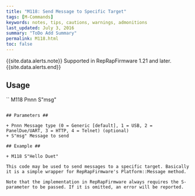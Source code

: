 ```yaml
---
title: "M118: Send Message to Specific Target" 
tags: [M-Commands]
keywords: notes, tips, cautions, warnings, admonitions
last_updated: July 3, 2016
summary: "ToDo Add Summary"
permalink: M118.html
toc: false
---
```


{{site.data.alerts.note}}
Supported in RepRapFirmware 1.21 and later.
{{site.data.alerts.end}}


## Usage ##
``
M118 Pnnn S"msg"
```

## Parameters ##

+ Pnnn Message type (0 = Generic [default], 1 = USB, 2 = PanelDue/UART, 3 = HTTP, 4 = Telnet) (optional)
+ S"msg" Message to send

## Example ##

+ M118 S"Hello Duet"

This code may be used to send messages to a specific target. Basically it is a simple wrapper for RepRapFirmware's Platform::Message method.

Note that the implementation in RepRapFirmware always requires the S-parameter to be passed. If it is omitted, an error will be reported.